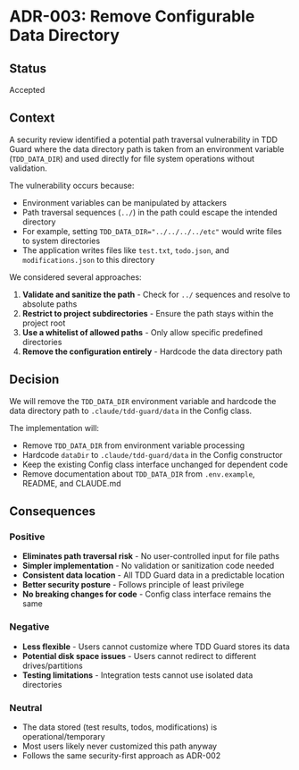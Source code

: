 # ADR-003: Remove Configurable Data Directory

## Status

Accepted

## Context

A security review identified a potential path traversal vulnerability in TDD Guard where the data directory path is taken from an environment variable (`TDD_DATA_DIR`) and used directly for file system operations without validation.

The vulnerability occurs because:

- Environment variables can be manipulated by attackers
- Path traversal sequences (`../`) in the path could escape the intended directory
- For example, setting `TDD_DATA_DIR="../../../../etc"` would write files to system directories
- The application writes files like `test.txt`, `todo.json`, and `modifications.json` to this directory

We considered several approaches:

1. **Validate and sanitize the path** - Check for `../` sequences and resolve to absolute paths
2. **Restrict to project subdirectories** - Ensure the path stays within the project root
3. **Use a whitelist of allowed paths** - Only allow specific predefined directories
4. **Remove the configuration entirely** - Hardcode the data directory path

## Decision

We will remove the `TDD_DATA_DIR` environment variable and hardcode the data directory path to `.claude/tdd-guard/data` in the Config class.

The implementation will:

- Remove `TDD_DATA_DIR` from environment variable processing
- Hardcode `dataDir` to `.claude/tdd-guard/data` in the Config constructor
- Keep the existing Config class interface unchanged for dependent code
- Remove documentation about `TDD_DATA_DIR` from `.env.example`, README, and CLAUDE.md

## Consequences

### Positive

- **Eliminates path traversal risk** - No user-controlled input for file paths
- **Simpler implementation** - No validation or sanitization code needed
- **Consistent data location** - All TDD Guard data in a predictable location
- **Better security posture** - Follows principle of least privilege
- **No breaking changes for code** - Config class interface remains the same

### Negative

- **Less flexible** - Users cannot customize where TDD Guard stores its data
- **Potential disk space issues** - Users cannot redirect to different drives/partitions
- **Testing limitations** - Integration tests cannot use isolated data directories

### Neutral

- The data stored (test results, todos, modifications) is operational/temporary
- Most users likely never customized this path anyway
- Follows the same security-first approach as ADR-002
